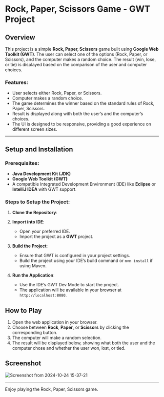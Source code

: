 # Rock, Paper, Scissors Game - GWT Project

## Overview

This project is a simple **Rock, Paper, Scissors** game built using **Google Web Toolkit (GWT)**. The user can select one of the options (Rock, Paper, or Scissors), and the computer makes a random choice. The result (win, lose, or tie) is displayed based on the comparison of the user and computer choices.

### Features:
- User selects either Rock, Paper, or Scissors.
- Computer makes a random choice.
- The game determines the winner based on the standard rules of Rock, Paper, Scissors.
- Result is displayed along with both the user’s and the computer’s choices.
- The UI is designed to be responsive, providing a good experience on different screen sizes.

---

## Setup and Installation

### Prerequisites:
- **Java Development Kit (JDK)**
- **Google Web Toolkit (GWT)**
- A compatible Integrated Development Environment (IDE) like **Eclipse** or **IntelliJ IDEA** with GWT support.

### Steps to Setup the Project:

1. **Clone the Repository**:

2. **Import into IDE**:
   - Open your preferred IDE.
   - Import the project as a **GWT** project.

3. **Build the Project**:
   - Ensure that GWT is configured in your project settings.
   - Build the project using your IDE’s build command or `mvn install` if using Maven.

4. **Run the Application**:
   - Use the IDE’s GWT Dev Mode to start the project.
   - The application will be available in your browser at `http://localhost:8080`.


## How to Play

1. Open the web application in your browser.
2. Choose between **Rock**, **Paper**, or **Scissors** by clicking the corresponding button.
3. The computer will make a random selection.
4. The result will be displayed below, showing what both the user and the computer chose and whether the user won, lost, or tied.


## Screenshot
![Screenshot from 2024-10-24 15-37-21](https://github.com/user-attachments/assets/6817822c-628b-44b3-9bc4-f4fde1f819b8)

---

Enjoy playing the Rock, Paper, Scissors game.
